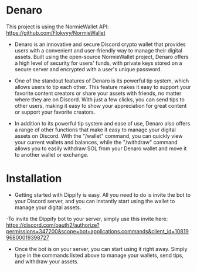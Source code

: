# Denaro

This project is using the NormieWallet API: https://github.com/Flokyyy/NormieWallet
- Denaro is an innovative and secure Discord crypto wallet that provides users with a convenient and user-friendly way to manage their digital assets. Built using the open-source NormieWallet project, Denaro offers a high level of security for users' funds, with private keys stored on a secure server and encrypted with a user's unique password.

- One of the standout features of Denaro is its powerful tip system, which allows users to tip each other. This feature makes it easy to support your favorite content creators or share your assets with friends, no matter where they are on Discord. With just a few clicks, you can send tips to other users, making it easy to show your appreciation for great content or support your favorite creators.

- In addition to its powerful tip system and ease of use, Denaro also offers a range of other functions that make it easy to manage your digital assets on Discord. With the "/wallet" command, you can quickly view your current wallets and balances, while the "/withdraw" command allows you to easily withdraw SOL from your Denaro wallet and move it to another wallet or exchange.

# Installation
- Getting started with Dippify is easy. All you need to do is invite the bot to your Discord server, and you can instantly start using the wallet to manage your digital assets.

-To invite the Dippify bot to your server, simply use this invite here:
https://discord.com/oauth2/authorize?permissions=347200&scope=bot+applications.commands&client_id=1081996800019398727

- Once the bot is on your server, you can start using it right away. Simply type in the commands listed above to manage your wallets, send tips, and withdraw your assets.
